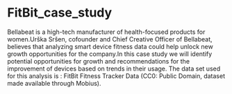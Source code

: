 # FitBit_case_study
Bellabeat is a high-tech manufacturer of health-focused products for women.Urška Sršen, cofounder and Chief Creative Officer of Bellabeat, believes that analyzing smart device fitness data could help unlock new growth opportunities for the company.In this case study we will identify potential opportunities for growth and recommendations for the improvement of devices based on trends in their usage. The data set used for this analysis is : FitBit Fitness Tracker Data (CC0: Public Domain, dataset made available through Mobius).
